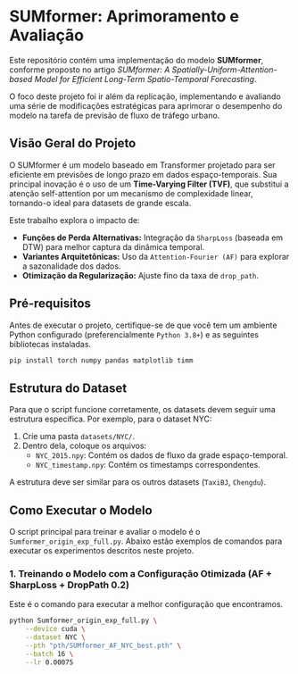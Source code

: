 # SUMformer: Aprimoramento e Avaliação

Este repositório contém uma implementação do modelo **SUMformer**, conforme proposto no artigo *SUMformer: A Spatially-Uniform-Attention-based Model for Efficient Long-Term Spatio-Temporal Forecasting*.

O foco deste projeto foi ir além da replicação, implementando e avaliando uma série de modificações estratégicas para aprimorar o desempenho do modelo na tarefa de previsão de fluxo de tráfego urbano.

## Visão Geral do Projeto

O SUMformer é um modelo baseado em Transformer projetado para ser eficiente em previsões de longo prazo em dados espaço-temporais. Sua principal inovação é o uso de um **Time-Varying Filter (TVF)**, que substitui a atenção self-attention por um mecanismo de complexidade linear, tornando-o ideal para datasets de grande escala.

Este trabalho explora o impacto de:

  - **Funções de Perda Alternativas:** Integração da `SharpLoss` (baseada em DTW) para melhor captura da dinâmica temporal.
  - **Variantes Arquitetônicas:** Uso da `Attention-Fourier (AF)` para explorar a sazonalidade dos dados.
  - **Otimização da Regularização:** Ajuste fino da taxa de `drop_path`.

## Pré-requisitos

Antes de executar o projeto, certifique-se de que você tem um ambiente Python configurado (preferencialmente `Python 3.8+`) e as seguintes bibliotecas instaladas.

```bash
pip install torch numpy pandas matplotlib timm
```

## Estrutura do Dataset

Para que o script funcione corretamente, os datasets devem seguir uma estrutura específica. Por exemplo, para o dataset NYC:

1.  Crie uma pasta `datasets/NYC/`.
2.  Dentro dela, coloque os arquivos:
      - `NYC_2015.npy`: Contém os dados de fluxo da grade espaço-temporal.
      - `NYC_timestamp.npy`: Contém os timestamps correspondentes.

A estrutura deve ser similar para os outros datasets (`TaxiBJ`, `Chengdu`).

## Como Executar o Modelo

O script principal para treinar e avaliar o modelo é o `Sumformer_origin_exp_full.py`. Abaixo estão exemplos de comandos para executar os experimentos descritos neste projeto.

### 1\. Treinando o Modelo com a Configuração Otimizada (AF + SharpLoss + DropPath 0.2)

Este é o comando para executar a melhor configuração que encontramos.

```bash
python Sumformer_origin_exp_full.py \
    --device cuda \
    --dataset NYC \
    --pth "pth/SUMformer_AF_NYC_best.pth" \
    --batch 16 \
    --lr 0.00075
```